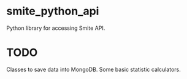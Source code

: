 # smite_python_api

Python library for accessing Smite API.

# TODO
Classes to save data into MongoDB.
Some basic statistic calculators.
